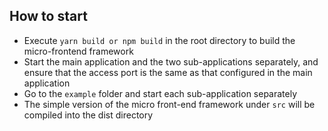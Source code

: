 ## How to start

- Execute `yarn build or npm build` in the root directory to build the micro-frontend framework
- Start the main application and the two sub-applications separately, and ensure that the access port is the same as that configured in the main application
- Go to the `example` folder and start each sub-application separately
- The simple version of the micro front-end framework under `src` will be compiled into the dist directory
